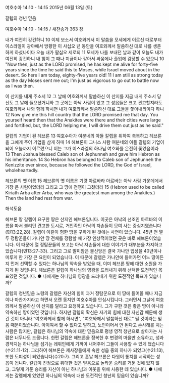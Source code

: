 여호수아 14:10 - 14:15 
2015년 06월 13일 (토)

갈렙의 청년 믿음



여호수아 14:10 - 14:15 / 새찬송가 363 장


내가 여전히 강건하니 
10 이제 보소서 여호와께서 이 말씀을 모세에게 이르신 때로부터 이스라엘이 광야에서 방황한 이 사십오 년 동안을 여호와께서 말씀하신 대로 나를 생존하게 하셨나이다 오늘 내가 팔십오 세로되 11 모세가 나를 보내던 날과 같이 오늘도 내가 여전히 강건하니 내 힘이 그 때나 지금이나 같아서 싸움에나 출입에 감당할 수 있으니 
10 "Now then, just as the LORD promised, he has kept me alive for forty-five years since the time he said this to Moses, while Israel moved about in the desert. So here I am today, eighty-five years old! 
11 I am still as strong today as the day Moses sent me out; I'm just as vigorous to go out to battle now as I was then. 

이 산지를 내게 주소서
12 그 날에 여호와께서 말씀하신 이 산지를 지금 내게 주소서 당신도 그 날에 들으셨거니와 그 곳에는 아낙 사람이 있고 그 성읍들은 크고 견고할지라도 여호와께서 나와 함께 하시면 내가 여호와께서 말씀하신 대로 그들을 쫓아내리이다 하니 
12 Now give me this hill country that the LORD promised me that day. You yourself heard then that the Anakites were there and their cities were large and fortified, but, the LORD helping me, I will drive them out just as he said." 




갈렙의 기업이 된 헤브론
13 여호수아가 여분네의 아들 갈렙을 위하여 축복하고 헤브론을 그에게 주어 기업을 삼게 하매 14 헤브론이 그니스 사람 여분네의 아들 갈렙의 기업이 되어 오늘까지 이르렀으니 이는 그가 이스라엘의 하나님 여호와를 온전히 좇았음이라
13 Then Joshua blessed Caleb son of Jephunneh and gave him Hebron as his inheritance. 14 So Hebron has belonged to Caleb son of Jephunneh the Kenizzite ever since, because he followed the LORD, the God of Israel, wholeheartedly. 

헤브론의 옛 이름
15 헤브론의 옛 이름은 기럇 아르바라 아르바는 아낙 사람 가운데에서 가장 큰 사람이었더라 그리고 그 땅에 전쟁이 그쳤더라 
15 (Hebron used to be called Kiriath Arba after Arba, who was the greatest man among the Anakites.) Then the land had rest from war.

해석도움





헤브론 땅
갈렙이 요구한 땅은 산지인 헤브론입니다. 이곳은 아낙의 선조인 아르바의 이름을 따서 불리던 견고한 도시로, 거인족인 아낙의 자손들이 모여 사는 중심지였습니다(민13:22,28). 갈렙이 이같이 험한 땅을 구하게 된 것에는 사연이 있습니다. 45년 전 열두 정탐꾼들이 가나안 땅 전체를 정탐할 때 가장 인상적이었던 곳은 바로 헤브론이었습니다. 이 때문에 열 정탐꾼들의 보고는 아낙 자손들에 대한 이야기가 대부분을 차지하고 있습니다(민13:27-33). 그리고 그로 말미암은 불신앙은 결국 가나안 입성을 40년이나 미루게 한 가장 큰 요인이 되었습니다. 이 때문에 갈렙은 가나안에 들어가면 어느 땅이든지 먼저 선택할 수 있다는 하나님의 약속을 받았을 때, 이미 헤브론 땅에 대한 소원을 가지게 된 것입니다. 헤브론은 갈렙이 하나님의 영광을 드러내기 위해 선택한 도전적인 목표였던 것입니다.
● 나에게는 하나님의 영광을 드러내기 위한 도전적인 목표가 있습니까?


갈렙의 청년믿음
노령의 갈렙은 자신의 힘이 과거 정탐꾼으로 이 땅에 들어올 때나 지금이나 마찬가지라고 하면서 오랜 동지인 여호수아를 안심시킵니다. 그러면서 그날에 여호와께서 말씀하신 이 산지를 달라고 요청하고 있습니다. 그가 구한 것은 좋은 땅이 아니라 약속하신 땅이었던 것입니다. 하지만 갈렙의 확신은 자기의 힘에 대한 자신감 때문에 생긴 것이 아니라 “여호와께서 함께 하시면", "여호와께서 말씀하신 대로” 될 것이라는 믿음 때문이었습니다. 아이여서 할 수 없다고 말하고, 노인이어서 안 된다고 손사래를 치는 사람은 많지만, 갈렙은 하나님의 약속에 대한 믿음으로 평생 영적 청년으로 살아가는 사람은 너무나도 드뭅니다. 한편 갈렙은 헤브론을 정복한 후 변경의 마을만 소유하고, 성과 경작지는 하나님을 섬기는 레위인에게 기꺼이 내어주어 그들이 사용할 수 있게 했습니다(수21:11-12). 그리하여 헤브론은 제사장들에게 속한 성읍 중의 하나가 되었고(수21:13), 또한 도피성이 되었습니다(수20:7). 그리고 훗날 헤브론은 다윗이 통치를 시작하는 성읍이 됩니다. 갈렙이 진정으로 위대한 것은 믿음으로 놀라운 승리를 거둔 것에 있지 않고, 그렇게 거둔 승리를 자신이 아닌 하나님과 이웃을 위해 사용한 데 있습니다.
●  나에게는 갈렙에게 있었던 하나님의 약속에 대한 도전적인 청년의 믿음이 있습니까?